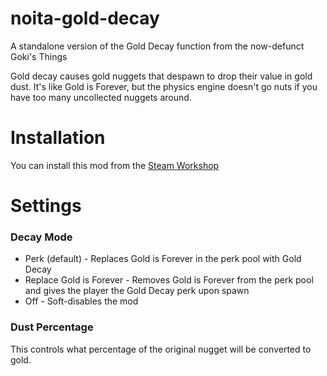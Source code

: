 # noita-gold-decay

A standalone version of the Gold Decay function from the now-defunct Goki's Things

Gold decay causes gold nuggets that despawn to drop their value in gold dust. It's like Gold is Forever, but the physics engine doesn't go nuts if you have too many uncollected nuggets around.

# Installation

You can install this mod from the [Steam Workshop](https://steamcommunity.com/sharedfiles/filedetails/?id=2974676645)

# Settings

### Decay Mode

* Perk (default) - Replaces Gold is Forever in the perk pool with Gold Decay
* Replace Gold is Forever - Removes Gold is Forever from the perk pool and gives the player the Gold Decay perk upon spawn
* Off - Soft-disables the mod

### Dust Percentage

This controls what percentage of the original nugget will be converted to gold.
